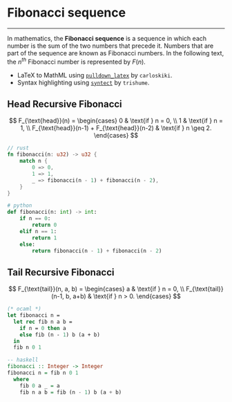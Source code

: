 # Fibonacci sequence

---

In mathematics, the **Fibonacci sequence** is a sequence in which each number is the sum of the two numbers that precede it. Numbers that are part of the sequence are known as Fibonacci numbers. In the following text, the $n^{th}$ Fibonacci number is represented by $F(n)$.

- LaTeX to MathML using [`pulldown_latex`](https://github.com/trishume/syntect) by `carloskiki`.
- Syntax highlighting using [`syntect`](https://github.com/trishume/syntect) by `trishume`.

## Head Recursive Fibonacci

$$
F_{\text{head}}(n) =
\begin{cases}
0 & \text{if } n = 0, \\
1 & \text{if } n = 1, \\
F_{\text{head}}(n-1) +
F_{\text{head}}(n-2) & \text{if } n \geq 2.
\end{cases}
$$

```rust
// rust
fn fibonacci(n: u32) -> u32 {
    match n {
        0 => 0,
        1 => 1,
        _ => fibonacci(n - 1) + fibonacci(n - 2),
    }
}
```

```python
# python
def fibonacci(n: int) -> int:
    if n == 0:
        return 0
    elif n == 1:
        return 1
    else:
        return fibonacci(n - 1) + fibonacci(n - 2)
```

## Tail Recursive Fibonacci

$$
F_{\text{tail}}(n, a, b) =
\begin{cases}
a & \text{if } n = 0, \\
F_{\text{tail}}(n-1, b, a+b) & \text{if } n > 0.
\end{cases}
$$

```ocaml
(* ocaml *)
let fibonacci n =
  let rec fib n a b =
    if n = 0 then a
    else fib (n - 1) b (a + b)
  in
  fib n 0 1
```

```haskell
-- haskell
fibonacci :: Integer -> Integer
fibonacci n = fib n 0 1
  where
    fib 0 a _ = a
    fib n a b = fib (n - 1) b (a + b)
```
